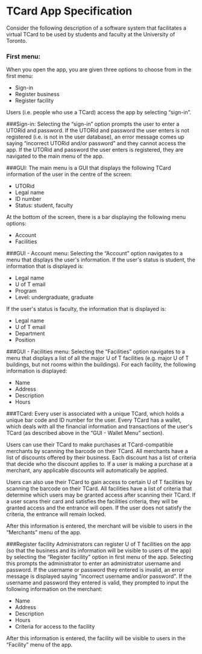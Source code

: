 # TCard App Specification

Consider the following description of a software system that facilitates a virtual TCard to be used by students and
faculty at the University of Toronto.

### First menu:
When you open the app, you are given three options to choose from in the first menu:
- Sign-in
- Register business
- Register facility

Users (i.e. people who use a TCard) access the app by selecting “sign-in”.

###Sign-in:
Selecting the “sign-in” option prompts the user to enter a UTORid and password. If the UTORid and password the user
enters is not registered (i.e. is not in the user database), an error message comes up saying “incorrect UTORid and/or
password” and they cannot access the app. If the UTORid and password the user enters is registered, they are navigated
to the main menu of the app.

###GUI:
The main menu is a GUI that displays the following TCard information of the user in the centre of the screen:
- UTORid
- Legal name
- ID number
- Status: student, faculty

At the bottom of the screen, there is a bar displaying the following menu options:
- Account
- Facilities

###GUI - Account menu:
Selecting the “Account” option navigates to a menu that displays the user's information. If the user's status is student,
the information that is displayed is:
- Legal name
- U of T email
- Program
- Level: undergraduate, graduate

If the user's status is faculty, the information that is displayed is:
- Legal name
- U of T email
- Department
- Position

###GUI - Facilities menu:
Selecting the “Facilities” option navigates to a menu that displays a list of all the major U of T facilities (e.g.
major U of T buildings, but not rooms within the buildings). For each facility, the following information is displayed:
- Name
- Address
- Description
- Hours

###TCard:
Every user is associated with a unique TCard, which holds a unique bar code and ID number for the user. Every TCard has
a wallet, which deals with all the financial information and transactions of the user's TCard (as described above in
the “GUI - Wallet Menu” section).

Users can use their TCard to make purchases at TCard-compatible merchants by scanning the barcode on their TCard. All
merchants have a list of discounts offered by their business. Each discount has a list of criteria that decide who the
discount applies to. If a user is making a purchase at a merchant, any applicable discounts will automatically be
applied.

Users can also use their TCard to gain access to certain U of T facilities by scanning the barcode on their TCard.
All facilities have a list of criteria that determine which users may be granted access after scanning their TCard.
If a user scans their card and satisfies the facilities criteria, they will be granted access and the entrance will
open. If the user does not satisfy the criteria, the entrance will remain locked.


After this information is entered, the merchant will be visible to users in the “Merchants” menu of the app.

###Register facility
Administrators can register U of T facilities on the app (so that the business and its information will be visible to
users of the app) by selecting the “Register facility” option in first menu of the app. Selecting this prompts the
administrator to enter an administrator username and password. If the username or password they entered is invalid, an
error message is displayed saying "incorrect username and/or password". If the username and password they entered is
valid, they prompted to input the following information on the merchant:
- Name
- Address
- Description
- Hours
- Criteria for access to the facility

After this information is entered, the facility will be visible to users in the “Facility” menu of the app.
